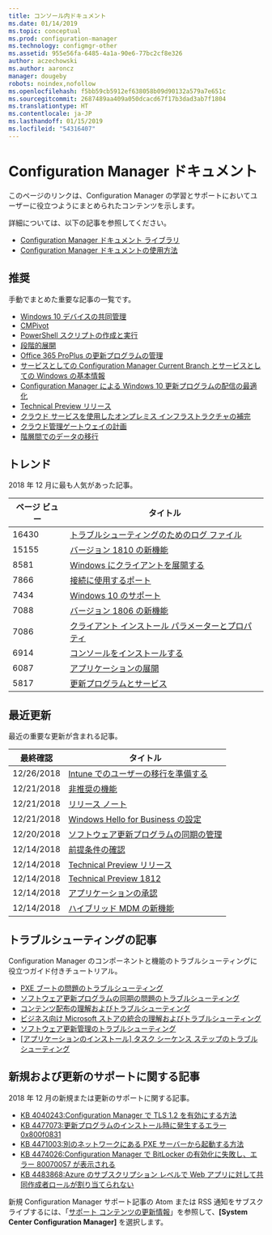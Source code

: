 ```yaml
---
title: コンソール内ドキュメント
ms.date: 01/14/2019
ms.topic: conceptual
ms.prod: configuration-manager
ms.technology: configmgr-other
ms.assetid: 955e56fa-6485-4a1a-90e6-77bc2cf8e326
author: aczechowski
ms.author: aaroncz
manager: dougeby
robots: noindex,nofollow
ms.openlocfilehash: f5bb59cb5912ef638058b09d90132a579a7e651c
ms.sourcegitcommit: 2687489aa409a050dcacd67f17b3dad3ab7f1804
ms.translationtype: HT
ms.contentlocale: ja-JP
ms.lasthandoff: 01/15/2019
ms.locfileid: "54316407"
---
```

<!-- 
- Feature 1357546
- This page displays in-console, under the Community workspace, Documentation node. 
- Don't use any relative links; must be full https://docs.microsoft.com and language neutral
- Process: https://microsoft.sharepoint.com/teams/ConfigMgr/Documents/ContentPub/Data%20collection%20process%20for%20Feature%201357546%20In-console%20documentation.docx?web=1
-->


# <a name="configuration-manager-documentation"></a>Configuration Manager ドキュメント
このページのリンクは、Configuration Manager の学習とサポートにおいてユーザーに役立つようにまとめられたコンテンツを示します。 

詳細については、以下の記事を参照してください。
- [Configuration Manager ドキュメント ライブラリ](https://docs.microsoft.com/sccm)  
- [Configuration Manager ドキュメントの使用方法](https://docs.microsoft.com/sccm/core/understand/use-docs)



## <a name="recommended"></a>推奨 
手動でまとめた重要な記事の一覧です。

- [Windows 10 デバイスの共同管理](https://docs.microsoft.com/sccm/comanage/overview)  
- [CMPivot](https://docs.microsoft.com/sccm/core/servers/manage/cmpivot)  
- [PowerShell スクリプトの作成と実行](https://docs.microsoft.com/sccm/apps/deploy-use/create-deploy-scripts)  
- [段階的展開](https://docs.microsoft.com/sccm/osd/deploy-use/create-phased-deployment-for-task-sequence)  
- [Office 365 ProPlus の更新プログラムの管理](https://docs.microsoft.com/sccm/sum/deploy-use/manage-office-365-proplus-updates)  
- [サービスとしての Configuration Manager Current Branch とサービスとしての Windows の基本情報](https://docs.microsoft.com/sccm/core/understand/configuration-manager-and-windows-as-service)
- [Configuration Manager による Windows 10 更新プログラムの配信の最適化](https://docs.microsoft.com/sccm/sum/deploy-use/optimize-windows-10-update-delivery)
- [Technical Preview リリース](https://docs.microsoft.com/sccm/core/get-started/technical-preview)
- [クラウド サービスを使用したオンプレミス インフラストラクチャの補完](https://docs.microsoft.com/sccm/core/understand/use-cloud-services)
- [クラウド管理ゲートウェイの計画](https://docs.microsoft.com/sccm/core/clients/manage/plan-cloud-management-gateway)
- [階層間でのデータの移行](https://docs.microsoft.com/sccm/core/migration/migrate-data-between-hierarchies)



## <a name="trending"></a>トレンド
2018 年 12 月に最も人気があった記事。

 | ページ ビュー | タイトル | 
 |------------|-------| 
 | 16430 | [トラブルシューティングのためのログ ファイル](https://docs.microsoft.com/sccm/core/plan-design/hierarchy/log-files) |
 | 15155 | [バージョン 1810 の新機能](https://docs.microsoft.com/sccm/core/plan-design/changes/whats-new-in-version-1810) |
 | 8581 | [Windows にクライアントを展開する](https://docs.microsoft.com/sccm/core/clients/deploy/deploy-clients-to-windows-computers) |
 | 7866 | [接続に使用するポート](https://docs.microsoft.com/sccm/core/plan-design/hierarchy/ports) |
 | 7434 | [Windows 10 のサポート](https://docs.microsoft.com/sccm/core/plan-design/configs/support-for-windows-10) |
 | 7088 | [バージョン 1806 の新機能](https://docs.microsoft.com/sccm/core/plan-design/changes/whats-new-in-version-1806) |
 | 7086 | [クライアント インストール パラメーターとプロパティ](https://docs.microsoft.com/sccm/core/clients/deploy/about-client-installation-properties) |
 | 6914 | [コンソールをインストールする](https://docs.microsoft.com/sccm/core/servers/deploy/install/install-consoles) |
 | 6087 | [アプリケーションの展開](https://docs.microsoft.com/sccm/apps/deploy-use/deploy-applications) |
 | 5817 | [更新プログラムとサービス](https://docs.microsoft.com/sccm/core/servers/manage/updates) |



## <a name="recently-updated"></a>最近更新
最近の重要な更新が含まれる記事。

 | 最終確認 | タイトル | 
 |---------------|-------|
 | 12/26/2018 | [Intune でのユーザーの移行を準備する](https://docs.microsoft.com/sccm/mdm/deploy-use/migrate-prepare-intune) |
 | 12/21/2018 | [非推奨の機能](https://docs.microsoft.com/sccm/core/plan-design/changes/deprecated/removed-and-deprecated-cmfeatures) |
 | 12/21/2018 | [リリース ノート](https://docs.microsoft.com/sccm/core/servers/deploy/install/release-notes) |
 | 12/21/2018 | [Windows Hello for Business の設定](https://docs.microsoft.com/sccm/mdm/deploy-use/windows-hello-for-business-settings) |
 | 12/20/2018 | [ソフトウェア更新プログラムの同期の管理](https://docs.microsoft.com/sccm/sum/get-started/synchronize-software-updates) |
 | 12/14/2018 | [前提条件の確認](https://docs.microsoft.com/sccm/core/servers/deploy/install/list-of-prerequisite-checks) |
 | 12/14/2018 | [Technical Preview リリース](https://docs.microsoft.com/sccm/core/get-started/technical-preview) |
 | 12/14/2018 | [Technical Preview 1812](https://docs.microsoft.com/sccm/core/get-started/capabilities-in-technical-preview-1812) |
 | 12/14/2018 | [アプリケーションの承認](https://docs.microsoft.com/sccm/apps/deploy-use/app-approval) |
 | 12/14/2018 | [ハイブリッド MDM の新機能](https://docs.microsoft.com/sccm/mdm/understand/whats-new-in-hybrid-mobile-device-management) |



## <a name="troubleshooting-articles"></a>トラブルシューティングの記事
Configuration Manager のコンポーネントと機能のトラブルシューティングに役立つガイド付きチュートリアル。

- [PXE ブートの問題のトラブルシューティング](https://support.microsoft.com/help/4468612)
- [ソフトウェア更新プログラムの同期の問題のトラブルシューティング](https://support.microsoft.com/help/10059)
- [コンテンツ配布の理解およびトラブルシューティング](https://support.microsoft.com/help/4000401)
- [ビジネス向け Microsoft ストアの統合の理解およびトラブルシューティング](https://support.microsoft.com/help/4010214)
- [ソフトウェア更新管理のトラブルシューティング](https://support.microsoft.com/help/10680)
- [[アプリケーションのインストール] タスク シーケンス ステップのトラブルシューティング](https://support.microsoft.com/help/18408/)



## <a name="new-and-updated-support-articles"></a>新規および更新のサポートに関する記事
2018 年 12 月の新規または更新のサポートに関する記事。

- [KB 4040243:Configuration Manager で TLS 1.2 を有効にする方法](https://support.microsoft.com/help/4040243)
- [KB 4477073:更新プログラムのインストール時に発生するエラー 0x800f0831](https://support.microsoft.com/help/4477073)
- [KB 4471003:別のネットワークにある PXE サーバーから起動する方法](https://support.microsoft.com/help/4471003)
- [KB 4474026:Configuration Manager で BitLocker の有効化に失敗し、エラー 80070057 が表示される](https://support.microsoft.com/help/4474026)
- [KB 4483868:Azure のサブスクリプション レベルで Web アプリに対して共同作成者ロールが割り当てられない](https://support.microsoft.com/help/4483868)


新規 Configuration Manager サポート記事の Atom または RSS 通知をサブスクライブするには、「[サポート コンテンツの更新情報](https://support.microsoft.com/help/4089498/)」を参照して、**[System Center Configuration Manager]** を選択します。  
